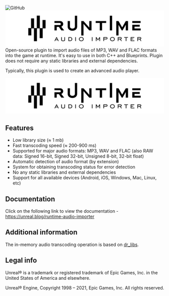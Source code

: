 ![GitHub](https://img.shields.io/github/license/gtreshchev/RuntimeAudioImporter)
![Runtime Audio Importer](image/runtimeaudioimporter.png "RuntimeAudioImporter Unreal Engine Plugin Logo")
Open-source plugin to import audio files of MP3, WAV and FLAC formats into the game at runtime. It's easy to use in both C++ and Blueprints.
Plugin does not require any static libraries and external dependencies.

Typically, this plugin is used to create an advanced audio player.

![Runtime Audio Importer](image/runtimeaudioimporter.png "RuntimeAudioImporter Unreal Engine Plugin Logo")

## Features
- Low library size (≈ 1 mb)
- Fast transcoding speed (≈ 200-900 ms)
- Supported for major audio formats: MP3, WAV and FLAC (also RAW data: Signed 16-bit, Signed 32-bit, Unsigned 8-bit, 32-bit float)
- Automatic detection of audio format (by extension)
- System for obtaining transcoding status for error detection
- No any static libraries and external dependencies
- Support for all available devices (Android, iOS, Windows, Mac, Linux, etc)

## Documentation
Click on the following link to view the documentation - https://unreal.blog/runtime-audio-importer

## Additional information
The in-memory audio transcoding operation is based on [dr_libs](https://github.com/mackron/dr_libs).

## Legal info

Unreal® is a trademark or registered trademark of Epic Games, Inc. in the United States of America and elsewhere.

Unreal® Engine, Copyright 1998 – 2021, Epic Games, Inc. All rights reserved.
